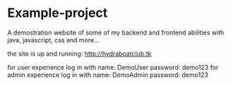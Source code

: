 # Example-project
A demostration website of some of my backend and frontend abilities with java, javascript, css and more...

the site is up and running: http://hydraboatclub.tk

for user experience log in with name: DemoUser password: demo123
for admin experience log in with name: DemoAdmin password: demo123
